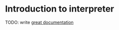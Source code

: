 # Introduction to interpreter

TODO: write [great documentation](http://jacobian.org/writing/what-to-write/)
